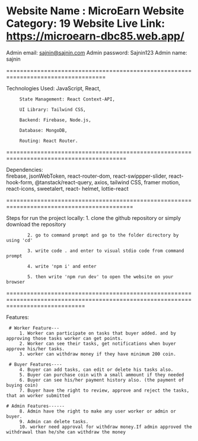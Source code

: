 Website Name : MicroEarn
Website Category: 19
Website Live Link: https://microearn-dbc85.web.app/
===========================================================
Admin email: sajnin@sajnin.com
Admin password: Sajnin123
Admin name: sajnin

===================================================================================

Technologies Used: 
         JavaScript, React,
         
         State Management: React Context-API,
         
         UI Library: Tailwind CSS,
         
         Backend: Firebase, Node.js,
         
         Database: MongoDB,
         
         Routing: React Router.

=========================================================================================

Dependencies:  
         firebase, jsonWebToken, react-router-dom, react-swippper-slider, react-hook-form, @tanstack/react-query, axios, tailwind CSS, framer motion, react-icons, sweetalert, react- 
         helmet, lottie-react

===========================================================================================

Steps for run the project locally: 
            1. clone the github repository or simply download the repository
            
            2. go to command prompt and go to the folder directory by using 'cd'
            
            3. write code . and enter to visual stdio code from command prompt
            
            4. write 'npm i' and enter
            
            5. then write 'npm run dev' to open the website on your browser
            
===================================================================================================================================

Features: 

     # Worker Feature---
         1. Worker can participate on tasks that buyer added. and by approving those tasks worker can get points.
         2. Worker can see their tasks, get notifications when buyer approve his/her tasks.
         3. worker can withdraw money if they have minimum 200 coin.

     # Buyer Features----
         4. Buyer can add tasks, can edit or delete his tasks also.
         5. Buyer can purchase coin with a small ammount if they needed 
         6. Buyer can see his/her payment history also. (the payment of buying coin) 
         7. Buyer have the right to review, approve and reject the tasks, that an worker submitted

    # Admin Features------
         8. Admin have the right to make any user worker or admin or buyer.
         9. Admin can delete tasks.
         10. worker need approval for withdraw money.If admin approved the withdrawal than he/she can withdraw the money  
